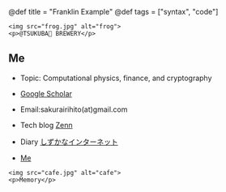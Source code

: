 @def title = "Franklin Example"
@def tags = ["syntax", "code"]

~~~
<img src="frog.jpg" alt="frog">
<p>@TSUKUBA🐸 BREWERY</p>
~~~

## Me

- Topic: Computational physics, finance, and cryptography

- [Google Scholar](https://scholar.google.com/citations?hl=ja&authuser=1&user=IKqeswsAAAAJ)

- Email:sakurairihito(at)gmail.com

- Tech blog [Zenn](https://zenn.dev/rihitosakurai)

- Diary [しずかなインターネット](https://sizu.me/sakurai)

- [Me](https://github.com/sakurairihito/self-intro)

~~~
<img src="cafe.jpg" alt="cafe">
<p>Memory</p>
~~~ 